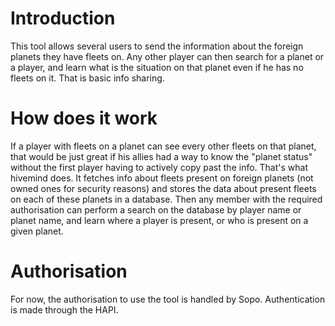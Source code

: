 # Introduction #

This tool allows several users to send the information about the foreign planets they have fleets on.
Any other player can then search for a planet or a player, and learn what is the situation on that planet even if he has no fleets on it. That is basic info sharing.

# How does it work #

If a player with fleets on a planet can see every other fleets on that planet, that would be just great if his allies had a way to know the "planet status" without the first player having to actively copy past the info.
That's what hivemind does. It fetches info about fleets present on foreign planets (not owned ones for security reasons) and stores the data about present fleets on each of these planets in a database. Then any member with the required authorisation can perform a search on the database by player name or planet name, and learn where a player is present, or who is present on a given planet.

# Authorisation #

For now, the authorisation to use the tool is handled by Sopo.
Authentication is made through the HAPI.